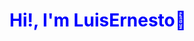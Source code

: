 <style>
    h1{
        color: blue;
    }
</style>

<div aling="center">
<h1 aling="center">Hi!, I'm LuisErnesto👋</h1>
</div>


<!--
**LuisE-dex/LuisE-dex** is a ✨ _special_ ✨ repository because its `README.md` (this file) appears on your GitHub profile.

Here are some ideas to get you started:

- 🔭 I’m currently working on ...
- 🌱 I’m currently learning ...
- 👯 I’m looking to collaborate on ...
- 🤔 I’m looking for help with ...
- 💬 Ask me about ...
- 📫 How to reach me: ...
- 😄 Pronouns: ...
- ⚡ Fun fact: ...
-->
